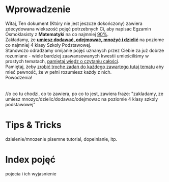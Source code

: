 # Wprowadzenie
Witaj,
Ten dokument (Który nie jest jeszcze dokończony) zawiera zdecydowana wiekszość pojęć potrzebnych Ci, aby napisac Egzamin Ósmoklasisty z **Matematyki** na co najmniej <ins>90%</ins>.<br>
Zakładamy, że <ins>**umiesz dodawać, odejmować, mnożyć i dzielić**</ins> na poziome co najmniej 4 klasy Szkoły Podstawowej.<br>
Stanowczo odradzamy omijanie pojęć uznanych przez Ciebie za już dobrze rozumiane - wiele bardziej zaawansowanych kwestii umieściliśmy w prostych tematach, <ins>pamiętaj więdz o czytaniu całości</ins>.<br>
Pamiętaj, żeby <ins>zrobić troche zadań do każdego zawartego tutaj tematu</ins> aby mieć pewność, że w pełni rozumiesz każdy z nich.<br>
Powodzenia!
<br><br><br>//o co tu chodzi, co to zawiera, po co to jest, zawiera fraze: "zakladamy, ze umiesz mnozyc/dzielic/dodawac/odejmowac na poziomie 4 klasy szkoly podstawowej"
# Tips & Tricks
dzielenie/mnozenie pisemne tutorial, dopelnianie, itp.
# Index pojęć
pojecia i ich wyjasnienie
